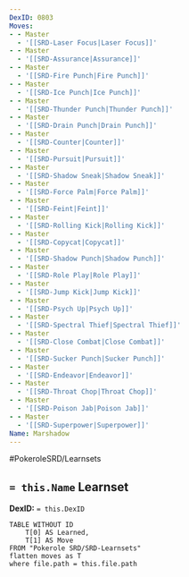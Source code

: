 ```yaml
---
DexID: 0803
Moves:
- - Master
  - '[[SRD-Laser Focus|Laser Focus]]'
- - Master
  - '[[SRD-Assurance|Assurance]]'
- - Master
  - '[[SRD-Fire Punch|Fire Punch]]'
- - Master
  - '[[SRD-Ice Punch|Ice Punch]]'
- - Master
  - '[[SRD-Thunder Punch|Thunder Punch]]'
- - Master
  - '[[SRD-Drain Punch|Drain Punch]]'
- - Master
  - '[[SRD-Counter|Counter]]'
- - Master
  - '[[SRD-Pursuit|Pursuit]]'
- - Master
  - '[[SRD-Shadow Sneak|Shadow Sneak]]'
- - Master
  - '[[SRD-Force Palm|Force Palm]]'
- - Master
  - '[[SRD-Feint|Feint]]'
- - Master
  - '[[SRD-Rolling Kick|Rolling Kick]]'
- - Master
  - '[[SRD-Copycat|Copycat]]'
- - Master
  - '[[SRD-Shadow Punch|Shadow Punch]]'
- - Master
  - '[[SRD-Role Play|Role Play]]'
- - Master
  - '[[SRD-Jump Kick|Jump Kick]]'
- - Master
  - '[[SRD-Psych Up|Psych Up]]'
- - Master
  - '[[SRD-Spectral Thief|Spectral Thief]]'
- - Master
  - '[[SRD-Close Combat|Close Combat]]'
- - Master
  - '[[SRD-Sucker Punch|Sucker Punch]]'
- - Master
  - '[[SRD-Endeavor|Endeavor]]'
- - Master
  - '[[SRD-Throat Chop|Throat Chop]]'
- - Master
  - '[[SRD-Poison Jab|Poison Jab]]'
- - Master
  - '[[SRD-Superpower|Superpower]]'
Name: Marshadow
---
```


#PokeroleSRD/Learnsets

## `= this.Name` Learnset

**DexID:** `= this.DexID`

```dataview
TABLE WITHOUT ID
    T[0] AS Learned,
    T[1] AS Move
FROM "Pokerole SRD/SRD-Learnsets"
flatten moves as T
where file.path = this.file.path
```
